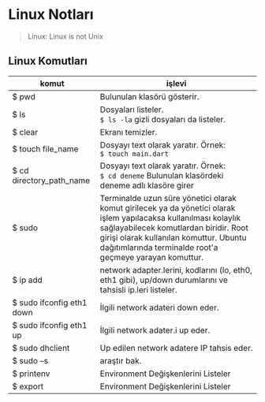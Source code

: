 # Linux Notları

> Linux: Linux is not Unix

## Linux Komutları

| komut                    | işlevi                                                       |
| ------------------------ | ------------------------------------------------------------ |
| $ pwd                    | Bulunulan klasörü gösterir.                                  |
| $ ls                     | Dosyaları listeler.<br>```$ ls -la``` gizli dosyaları da listeler. |
| $ clear                  | Ekranı temizler.                                             |
| $ touch file_name       | Dosyayı text olarak yaratır. Örnek:<br>``$ touch main.dart`` |
| $ cd directory_path_name | Dosyayı text olarak yaratır. Örnek:<br/>``$ cd deneme`` Bulunulan klasördeki deneme adlı klasöre girer |
| $ sudo                   | Terminalde uzun süre yönetici olarak komut girilecek ya da yönetici olarak işlem yapılacaksa kullanılması kolaylık sağlayabilecek komutlardan biridir. Root girişi olarak kullanılan komuttur. Ubuntu dağıtımlarında terminalde root'a geçmeye yarayan komuttur.|
| $ ip add | network adapter.lerini, kodlarını (lo, eth0, eth1 gibi), up/down durumlarını ve tahsisli ip.leri listeler. |
| $ sudo ifconfig eth1 down | İlgili network adateri down eder.                         |
| $ sudo ifconfig eth1 up | İlgili network adater.i up eder. |
| $ sudo dhclient | Up edilen network adatere IP tahsis eder. |
| $ sudo –s | araştır bak. |
| $ printenv | Environment Değişkenlerini Listeler |
| $ export | Environment Değişkenlerini Listeler |

